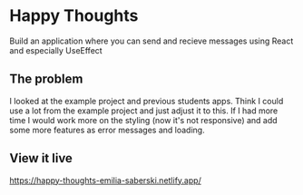 # Happy Thoughts

Build an application where you can send and recieve messages using React and especially UseEffect

## The problem

I looked at the example project and previous students apps. Think I could use a lot from the example project and just adjust it to this. If I had more time I would work more on the styling (now it's not responsive) and add some more features as error messages and loading.

## View it live

https://happy-thoughts-emilia-saberski.netlify.app/